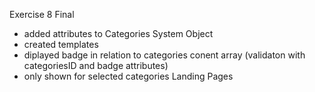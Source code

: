 Exercise 8 Final

- added attributes to Categories System Object
- created templates 
- diplayed badge in relation to categories conent array (validaton with categoriesID and badge attributes)
- only shown for selected categories Landing Pages

